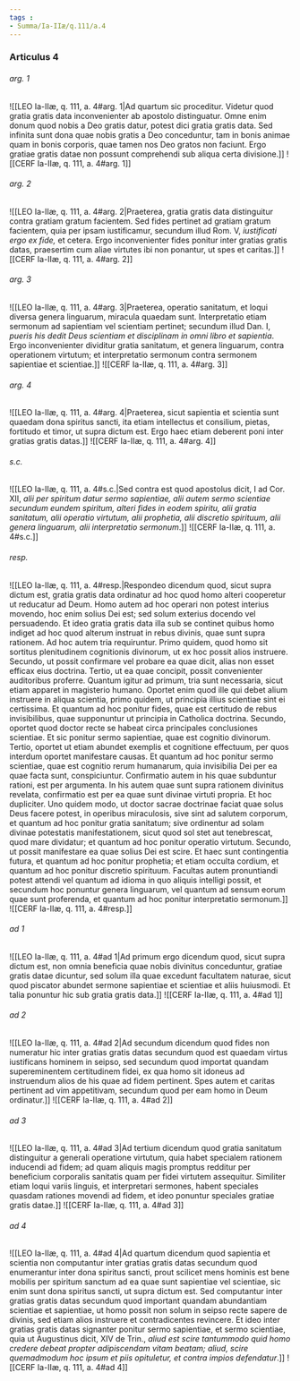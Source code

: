 ```yaml
---
tags : 
- Summa/Ia-IIæ/q.111/a.4
---
```


### Articulus 4

###### arg. 1
![[LEO Ia-IIæ, q. 111, a. 4#arg. 1|Ad quartum sic proceditur. Videtur quod gratia gratis data inconvenienter ab apostolo distinguatur. Omne enim donum quod nobis a Deo gratis datur, potest dici gratia gratis data. Sed infinita sunt dona quae nobis gratis a Deo conceduntur, tam in bonis animae quam in bonis corporis, quae tamen nos Deo gratos non faciunt. Ergo gratiae gratis datae non possunt comprehendi sub aliqua certa divisione.]]
![[CERF Ia-IIæ, q. 111, a. 4#arg. 1]]

###### arg. 2
![[LEO Ia-IIæ, q. 111, a. 4#arg. 2|Praeterea, gratia gratis data distinguitur contra gratiam gratum facientem. Sed fides pertinet ad gratiam gratum facientem, quia per ipsam iustificamur, secundum illud Rom. V, *iustificati ergo ex fide,* et cetera. Ergo inconvenienter fides ponitur inter gratias gratis datas, praesertim cum aliae virtutes ibi non ponantur, ut spes et caritas.]]
![[CERF Ia-IIæ, q. 111, a. 4#arg. 2]]

###### arg. 3
![[LEO Ia-IIæ, q. 111, a. 4#arg. 3|Praeterea, operatio sanitatum, et loqui diversa genera linguarum, miracula quaedam sunt. Interpretatio etiam sermonum ad sapientiam vel scientiam pertinet; secundum illud Dan. I, *pueris his dedit Deus scientiam et disciplinam in omni libro et sapientia*. Ergo inconvenienter dividitur gratia sanitatum, et genera linguarum, contra operationem virtutum; et interpretatio sermonum contra sermonem sapientiae et scientiae.]]
![[CERF Ia-IIæ, q. 111, a. 4#arg. 3]]

###### arg. 4
![[LEO Ia-IIæ, q. 111, a. 4#arg. 4|Praeterea, sicut sapientia et scientia sunt quaedam dona spiritus sancti, ita etiam intellectus et consilium, pietas, fortitudo et timor, ut supra dictum est. Ergo haec etiam deberent poni inter gratias gratis datas.]]
![[CERF Ia-IIæ, q. 111, a. 4#arg. 4]]

###### s.c.
![[LEO Ia-IIæ, q. 111, a. 4#s.c.|Sed contra est quod apostolus dicit, I ad Cor. XII, *alii per spiritum datur sermo sapientiae, alii autem sermo scientiae secundum eundem spiritum, alteri fides in eodem spiritu, alii gratia sanitatum, alii operatio virtutum, alii prophetia, alii discretio spirituum, alii genera linguarum, alii interpretatio sermonum*.]]
![[CERF Ia-IIæ, q. 111, a. 4#s.c.]]

###### resp.
![[LEO Ia-IIæ, q. 111, a. 4#resp.|Respondeo dicendum quod, sicut supra dictum est, gratia gratis data ordinatur ad hoc quod homo alteri cooperetur ut reducatur ad Deum. Homo autem ad hoc operari non potest interius movendo, hoc enim solius Dei est; sed solum exterius docendo vel persuadendo. Et ideo gratia gratis data illa sub se continet quibus homo indiget ad hoc quod alterum instruat in rebus divinis, quae sunt supra rationem. Ad hoc autem tria requiruntur. Primo quidem, quod homo sit sortitus plenitudinem cognitionis divinorum, ut ex hoc possit alios instruere. Secundo, ut possit confirmare vel probare ea quae dicit, alias non esset efficax eius doctrina. Tertio, ut ea quae concipit, possit convenienter auditoribus proferre. Quantum igitur ad primum, tria sunt necessaria, sicut etiam apparet in magisterio humano. Oportet enim quod ille qui debet alium instruere in aliqua scientia, primo quidem, ut principia illius scientiae sint ei certissima. Et quantum ad hoc ponitur fides, quae est certitudo de rebus invisibilibus, quae supponuntur ut principia in Catholica doctrina. Secundo, oportet quod doctor recte se habeat circa principales conclusiones scientiae. Et sic ponitur sermo sapientiae, quae est cognitio divinorum. Tertio, oportet ut etiam abundet exemplis et cognitione effectuum, per quos interdum oportet manifestare causas. Et quantum ad hoc ponitur sermo scientiae, quae est cognitio rerum humanarum, quia invisibilia Dei per ea quae facta sunt, conspiciuntur. Confirmatio autem in his quae subduntur rationi, est per argumenta. In his autem quae sunt supra rationem divinitus revelata, confirmatio est per ea quae sunt divinae virtuti propria. Et hoc dupliciter. Uno quidem modo, ut doctor sacrae doctrinae faciat quae solus Deus facere potest, in operibus miraculosis, sive sint ad salutem corporum, et quantum ad hoc ponitur gratia sanitatum; sive ordinentur ad solam divinae potestatis manifestationem, sicut quod sol stet aut tenebrescat, quod mare dividatur; et quantum ad hoc ponitur operatio virtutum. Secundo, ut possit manifestare ea quae solius Dei est scire. Et haec sunt contingentia futura, et quantum ad hoc ponitur prophetia; et etiam occulta cordium, et quantum ad hoc ponitur discretio spirituum. Facultas autem pronuntiandi potest attendi vel quantum ad idioma in quo aliquis intelligi possit, et secundum hoc ponuntur genera linguarum, vel quantum ad sensum eorum quae sunt proferenda, et quantum ad hoc ponitur interpretatio sermonum.]]
![[CERF Ia-IIæ, q. 111, a. 4#resp.]]

###### ad 1
![[LEO Ia-IIæ, q. 111, a. 4#ad 1|Ad primum ergo dicendum quod, sicut supra dictum est, non omnia beneficia quae nobis divinitus conceduntur, gratiae gratis datae dicuntur, sed solum illa quae excedunt facultatem naturae, sicut quod piscator abundet sermone sapientiae et scientiae et aliis huiusmodi. Et talia ponuntur hic sub gratia gratis data.]]
![[CERF Ia-IIæ, q. 111, a. 4#ad 1]]

###### ad 2
![[LEO Ia-IIæ, q. 111, a. 4#ad 2|Ad secundum dicendum quod fides non numeratur hic inter gratias gratis datas secundum quod est quaedam virtus iustificans hominem in seipso, sed secundum quod importat quandam supereminentem certitudinem fidei, ex qua homo sit idoneus ad instruendum alios de his quae ad fidem pertinent. Spes autem et caritas pertinent ad vim appetitivam, secundum quod per eam homo in Deum ordinatur.]]
![[CERF Ia-IIæ, q. 111, a. 4#ad 2]]

###### ad 3
![[LEO Ia-IIæ, q. 111, a. 4#ad 3|Ad tertium dicendum quod gratia sanitatum distinguitur a generali operatione virtutum, quia habet specialem rationem inducendi ad fidem; ad quam aliquis magis promptus redditur per beneficium corporalis sanitatis quam per fidei virtutem assequitur. Similiter etiam loqui variis linguis, et interpretari sermones, habent speciales quasdam rationes movendi ad fidem, et ideo ponuntur speciales gratiae gratis datae.]]
![[CERF Ia-IIæ, q. 111, a. 4#ad 3]]

###### ad 4
![[LEO Ia-IIæ, q. 111, a. 4#ad 4|Ad quartum dicendum quod sapientia et scientia non computantur inter gratias gratis datas secundum quod enumerantur inter dona spiritus sancti, prout scilicet mens hominis est bene mobilis per spiritum sanctum ad ea quae sunt sapientiae vel scientiae, sic enim sunt dona spiritus sancti, ut supra dictum est. Sed computantur inter gratias gratis datas secundum quod important quandam abundantiam scientiae et sapientiae, ut homo possit non solum in seipso recte sapere de divinis, sed etiam alios instruere et contradicentes revincere. Et ideo inter gratias gratis datas signanter ponitur sermo sapientiae, et sermo scientiae, quia ut Augustinus dicit, XIV de Trin., *aliud est scire tantummodo quid homo credere debeat propter adipiscendam vitam beatam; aliud, scire quemadmodum hoc ipsum et piis opituletur, et contra impios defendatur*.]]
![[CERF Ia-IIæ, q. 111, a. 4#ad 4]]

